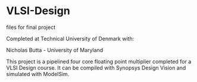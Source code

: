 # VLSI-Design
files for final project

Completed at Technical University of Denmark with:

Nicholas Butta - University of Maryland

This project is a pipelined four core floating point multiplier completed for a VLSI Design course. 
It can be compiled with Synopsys Design Vision and simulated with ModelSim.
